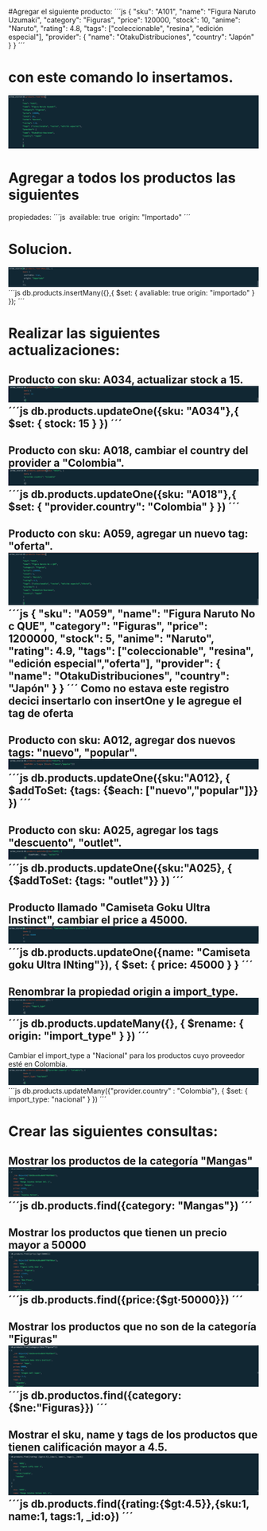 



#Agregar el siguiente producto:
´´´js
{
"sku": "A101",
"name": "Figura Naruto Uzumaki",
"category": "Figuras",
"price": 120000,
"stock": 10,
"anime": "Naruto",
"rating": 4.8,
"tags": ["coleccionable", "resina", "edición especial"],
"provider": {
"name": "OtakuDistribuciones",
"country": "Japón"
}
}
´´´
# con este comando lo insertamos.
![alt text](1.png)


# Agregar a todos los productos las siguientes      
propiedades:
´´´js
​ available: true
​ origin: "Importado"
´´´

# Solucion. 
![alt text](2.png)
´´´js
db.products.insertMany({},{
    $set: {
        avaliable: true
        origin: "importado"
    }
});
´´´


# Realizar las siguientes actualizaciones:

​ Producto con sku: A034, actualizar stock a 15.
![alt text](3.png)
´´´js
db.products.updateOne({sku: "A034"},{
    $set: {
        stock: 15
    }
})
´´´
---
​ Producto con sku: A018, cambiar el country del provider a "Colombia".
![alt text](4.png)
´´´js
db.products.updateOne({sku: "A018"},{
    $set: {
        "provider.country": "Colombia"
    }
})
´´´
---
​ Producto con sku: A059, agregar un nuevo tag: "oferta".
![alt text](5.png)
´´´js
{
"sku": "A059",
"name": "Figura Naruto No c QUE",
"category": "Figuras",
"price": 1200000,
"stock": 5,
"anime": "Naruto",
"rating": 4.9,
"tags": ["coleccionable", "resina", "edición especial","oferta"],
"provider": {
"name": "OtakuDistribuciones",
"country": "Japón"
}
}
´´´
Como no estava este registro decici insertarlo con insertOne y le agregue el tag de oferta 
---
​ Producto con sku: A012, agregar dos nuevos tags: "nuevo", "popular".
![alt text](6.png)
´´´js
db.products.updateOne({sku:"A012}, {
    $addToSet: {tags: {$each: ["nuevo","popular"]}}
})
´´´
---
​ Producto con sku: A025, agregar los tags "descuento", "outlet".
![alt text](7.png)
´´´js
db.products.updateOne({sku:"A025}, {
    {$addToSet: {tags: "outlet"}}
})
´´´
---
​ Producto llamado "Camiseta Goku Ultra Instinct", cambiar el price a 45000.
![alt text](8.png)
´´´js
db.products.updateOne({name: "Camiseta goku Ultra INting"}), {
    $set: {
        price: 45000
    }
}
´´´
---

Renombrar la propiedad origin a import_type.
![alt text](9.png)
´´´js
db.products.updateMany({}, {
    $rename: {
        origin: "import_type"
    }
})
´´´
---
Cambiar el import_type a "Nacional" para los productos cuyo proveedor esté en
Colombia.
![alt text](10.png)
´´´js
db.products.updateMany({"provider.country" : "Colombia"}, {
    $set: {
        import_type: "nacional"
    }
})
´´´

# Crear las siguientes consultas:

​ Mostrar los productos de la categoría "Mangas"
![alt text](11.png)
´´´js
db.products.find({category: "Mangas"})
´´´
---
​ Mostrar los productos que tienen un precio mayor a 50000
![alt text](12.png)
´´´js
db.products.find({price:{$gt·50000}})
´´´
---
​ Mostrar los productos que no son de la categoría "Figuras"
![alt text](13.png)
´´´js
db.productos.find({category:{$ne:"Figuras}})
´´´
---
​ Mostrar el sku, name y tags de los productos que tienen calificación mayor a
4.5.
![alt text](14.png)
´´´js
db.products.find({rating:{$gt:4.5}},{sku:1, name:1, tags:1, _id:o})
´´´
---